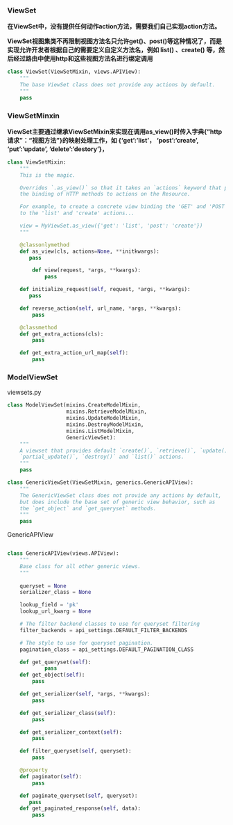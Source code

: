 ### ViewSet

 **在ViewSet中，没有提供任何动作action方法，需要我们自己实现action方法。** 

 **ViewSet视图集类不再限制视图方法名只允许get()、post()等这种情况了，而是实现允许开发者根据自己的需要定义自定义方法名，例如 list() 、create() 等，然后经过路由中使用http和这些视图方法名进行绑定调用** 

```python
class ViewSet(ViewSetMixin, views.APIView):
    """
    The base ViewSet class does not provide any actions by default.
    """
    pass
```

### ViewSetMinxin

 **ViewSet主要通过继承ViewSetMixin来实现在调用as_view()时传入字典{“http请求”：“视图方法”}的映射处理工作，如
{‘get’:’list’，
‘post’:‘create’,
‘put’:‘update’,
‘delete’:‘destory’}，** 



```python
class ViewSetMixin:
    """
    This is the magic.

    Overrides `.as_view()` so that it takes an `actions` keyword that performs
    the binding of HTTP methods to actions on the Resource.

    For example, to create a concrete view binding the 'GET' and 'POST' methods
    to the 'list' and 'create' actions...

    view = MyViewSet.as_view({'get': 'list', 'post': 'create'})
    """

    @classonlymethod
    def as_view(cls, actions=None, **initkwargs):
       pass

        def view(request, *args, **kwargs):
     		pass

    def initialize_request(self, request, *args, **kwargs):
       pass

    def reverse_action(self, url_name, *args, **kwargs):
        pass

    @classmethod
    def get_extra_actions(cls):
		pass

    def get_extra_action_url_map(self):
        pass
```











### ModelViewSet

viewsets.py

````python
class ModelViewSet(mixins.CreateModelMixin,
                   mixins.RetrieveModelMixin,
                   mixins.UpdateModelMixin,
                   mixins.DestroyModelMixin,
                   mixins.ListModelMixin,
                   GenericViewSet):
    """
    A viewset that provides default `create()`, `retrieve()`, `update()`,
    `partial_update()`, `destroy()` and `list()` actions.
    """
    pass

````

```python
class GenericViewSet(ViewSetMixin, generics.GenericAPIView):
    """
    The GenericViewSet class does not provide any actions by default,
    but does include the base set of generic view behavior, such as
    the `get_object` and `get_queryset` methods.
    """
    pass

```

GenericAPIView

```python

class GenericAPIView(views.APIView):
    """
    Base class for all other generic views.
    """
  
    queryset = None
    serializer_class = None

    lookup_field = 'pk'
    lookup_url_kwarg = None

    # The filter backend classes to use for queryset filtering
    filter_backends = api_settings.DEFAULT_FILTER_BACKENDS

    # The style to use for queryset pagination.
    pagination_class = api_settings.DEFAULT_PAGINATION_CLASS

    def get_queryset(self):
            pass
    def get_object(self):
        pass

    def get_serializer(self, *args, **kwargs):
        pass

    def get_serializer_class(self):
        pass

    def get_serializer_context(self):
        pass

    def filter_queryset(self, queryset):
        pass

    @property
    def paginator(self):
        pass

    def paginate_queryset(self, queryset):
       pass
    def get_paginated_response(self, data):
        pass
```

